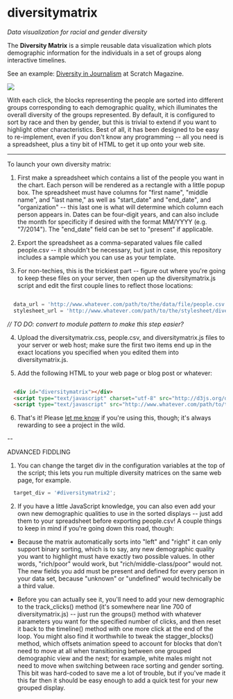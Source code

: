 diversitymatrix
===============

*Data visualization for racial and gender diversity*

The **Diversity Matrix** is a simple reusable data visualization which plots demographic information for the individuals in a set of groups along interactive timelines.

See an example: <a href="#">Diversity in Journalism</a> at Scratch Magazine.

<img src="https://raw.github.com/vijithassar/diversitymatrix/master/header.png">

With each click, the blocks representing the people are sorted into different groups corresponding to each demographic quality, which illuminates the overall diversity of the groups represented.  By default, it is configured to sort by race and then by gender, but this is trivial to extend if you want to highlight other characteristics. Best of all, it has been designed to be easy to re-implement, even if you don't know any programming -- all you need is a spreadsheet, plus a tiny bit of HTML to get it up onto your web site.

-----

To launch your own diversity matrix:

1) First make a spreadsheet which contains a list of the people you want in the chart. Each person will be rendered as a rectangle with a little popup box. The spreadsheet must have columns for "first name", "middle name", and "last name," as well as "start_date" and "end_date", and "organization" -- this last one is what will determine which column each person appears in. Dates can be four-digit years, and can also include the month for specificity if desired with the format MM/YYYY (e.g. "7/2014"). The "end_date" field can be set to "present" if applicable.

2) Export the spreadsheet as a comma-separated values file called people.csv -- it shouldn't be necessary, but just in case, this repository includes a sample which you can use as your template.

3) For non-techies, this is the trickiest part -- figure out where you're going to keep these files on your server, then open up the diversitymatrix.js script and edit the first couple lines to reflect those locations:

```javascript

  data_url = 'http://www.whatever.com/path/to/the/data/file/people.csv';
  stylesheet_url = 'http://www.whatever.com/path/to/the/stylesheet/diversitymatrix.css';

```

*// TO DO: convert to module pattern to make this step easier?*

4) Upload the diversitymatrix.css, people.csv, and diversitymatrix.js files to your server or web host; make sure the first two items end up in the exact locations you specified when you edited them into diversitymatrix.js.

5) Add the following HTML to your web page or blog post or whatever:

```html

  <div id="diversitymatrix"></div>
  <script type="text/javascript" charset="utf-8" src="http://d3js.org/d3.v3.min.js"></script>
  <script type="text/javascript" src="http://www.whatever.com/path/to/the/script/diversitymatrix.js"></script>

```

6) That's it! Please <a href="http://www.twitter.com/vijithassar">let me know</a> if you're using this, though; it's always rewarding to see a project in the wild.

--

ADVANCED FIDDLING

1) You can change the target div in the configuration variables at the top of the script; this lets you run multiple diversity matrices on the same web page, for example.

```javascript
  target_div = '#diversitymatrix2';
```

2) If you have a little JavaScript knowledge, you can also even add your own new demographic qualities to use in the sorted displays -- just add them to your spreadsheet before exporting people.csv! A couple things to keep in mind if you're going down this road, though:

* Because the matrix automatically sorts into "left" and "right" it can only support binary sorting, which is to say, any new demographic quality you want to highlight must have exactly two possible values. In other words, "rich/poor" would work, but "rich/middle-class/poor" would not. The new fields you add must be present and defined for every person in your data set, because "unknown" or "undefined" would technically be a third value.

* Before you can actually see it, you'll need to add your new demographic to the track_clicks() method (it's somewhere near line 700 of diversitymatrix.js) -- just run the groups() method with whatever parameters you want for the specified number of clicks, and then reset it back to the timeline() method with one more click at the end of the loop. You might also find it worthwhile to tweak the stagger_blocks() method, which offsets animation speed to account for blocks that don't need to move at all when transitioning between one grouped demographic view and the next; for example, white males might not need to move when switching between race sorting and gender sorting. This bit was hard-coded to save me a lot of trouble, but if you've made it this far then it should be easy enough to add a quick test for your new grouped display.